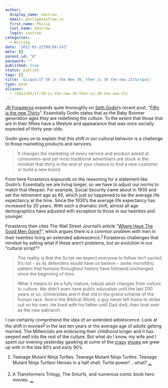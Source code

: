 ```yaml
---
author:
  display_name: zastrow
  email: philip@zastrow.co
  first_name: Philip
  last_name: Zastrow
  login: zastrow
categories:
  - Writing
date: "2012-03-22T09:06:24Z"
meta: {}
parent_id: "0"
password: ""
published: true
status: publish
tags: []
title: '&lsquo;If 50 is the New 30, then is 30 the new 21?&rsquo;'
type: post
aliases:
  - /2012/03/if-50-is-the-new-30-then-is-30-the-new-21/
---
```

<p><a href="http://jrforasteros.com">JR Forasteros</a> expands quite thoroughly on <a href="http://www.sethgodin.com/">Seth Godin</a>’s recent post, “<a href="http://sethgodin.typepad.com/seths_blog/2012/03/fifty-is-the-new-thirty.html">Fifty is the new Thirty</a>”. Essentially Godin states that as the Baby Boomer generation ages they are redefining the culture. To the extent that those that are in their fifties have a lifestyle and appearance that was once socially expected of thirty year olds.</p>
<p>Godin goes on to explain that this shift in our cultural behavior is a challenge to those marketing products and services.</p>
<blockquote>
<p>It changes the marketing of every service and product aimed at consumers–and yet most traditional advertisers are stuck in the mindset that thirty is the end of your chance to find a new customer or build a new brand.</p>
</blockquote>
<p>From here Forasteros expounds on the reasoning for a statement like Godin’s. Essentially we are living longer, so we have to adjust our norms to match that lifespan. For example, Social Security came about in 1935 and set the retirement age as 65, which just so happened to be the average life expectancy at the time. Since the 1930’s the average life expectancy has increased by 20 years. With such a dramatic shift, almost all age demographics have adjusted with exception to those in our twenties and younger.</p>
<p>Forasteros then cites The Wall Street Journal’s article “<a href="http://online.wsj.com/article/SB10001424052748704409004576146321725889448.html">Where Have The Good Men Gone?</a>”, which argues there is a common problem with men in their twenties living an extended adolescence.<sup id="fnref:1"><a href="#fn:1" class="footnote">1</a></sup>  Forasteros challenges that mindset by asking what if these aren’t problems, but an evolution in our “cultural script”?</p>
<blockquote>
<p>The reality is that the Script we expect everyone to follow isn’t sacred. It’s not - as its defenders would have us believe - some monolithic pattern that humans throughout history have followed unchanged since the beginning of time.</p>
<p>What it means to be a fully mature, robust adult changes from culture to culture. We didn’t even have public education until the last 200 years or so. Universities aren’t that old in the grand scheme of the human race. And in the Biblical World, a guy never left home to strike out on his own. He lived with his father until Dad died, then took over as the new patriarch.</p>
</blockquote>
<p>I can certainly comprehend the idea of an extended adolescence. Look at the shift in movies<sup id="fnref:2"><a href="#fn:2" class="footnote">2</a></sup> in the last ten years or the average age of adults getting married. The Millennials are embracing their childhood longer and it has seeped well into the rest of the culture. But what do I know, my wife and I spent our evening yesterday gawking at some of the <a href="http://www.youtube.com/watch?v=pL_vFi78BMw">crazy</a> <a href="http://www.youtube.com/watch?v=c82cAG6dOtE">shows</a> we grew up with in the late 80’s and early 90’s.</p>
<div class="footnotes">
<ol>
<li id="fn:1">
<p>Teenage Mutant Ninja Turtles. Teenage Mutant Ninja Turtles. Teenage Mutant Ninja Turtles! Heroes in a half shell. Turtle power! …what?&nbsp;<a href="#fnref:1" class="reversefootnote">&#129173;</a></p>
</li>
<li id="fn:2">
<p>A Transformers Trilogy, The Smurfs, and numerous comic book hero movies.&nbsp;<a href="#fnref:2" class="reversefootnote">&#129173;</a></p>
</li>
</ol>
</div>
